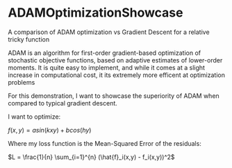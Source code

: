 # ADAMOptimizationShowcase
A comparison of ADAM optimization vs Gradient Descent for a relative tricky function

ADAM is an algorithm for first-order gradient-based optimization of stochastic objective functions, based on adaptive estimates of lower-order moments. It is quite easy to implement, and while it comes at a slight increase in computational cost, it its extremely more efficent at optimization problems

For this demonstration, I want to showcase the superiority of ADAM when compared to typical gradient descent.

I want to optimize:

$f(x,y) = asin(kxy) + bcos(hy)$

Where my loss function is the Mean-Squared Error of the residuals:

$L = \frac{1}{n} \sum_{i=1}^{n} (\hat{f}_i(x,y) - f_i(x,y))^2$



